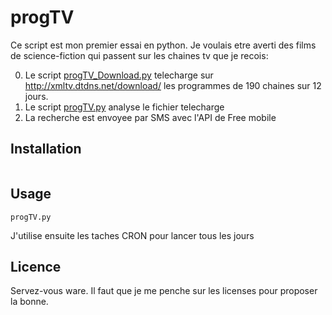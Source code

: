 progTV
======

Ce script est mon premier essai en python. Je voulais etre averti des films de science-fiction qui passent sur les chaines tv que je recois:

0. Le script [progTV_Download.py](progTV_Download.py) telecharge sur http://xmltv.dtdns.net/download/ les programmes de 190 chaines sur 12 jours.
0. Le script [progTV.py](progTV.py) analyse le fichier telecharge 
0. La recherche est envoyee par SMS avec l'API de Free mobile 


Installation
-----------

```

```

Usage
-----

```
progTV.py

```
J'utilise ensuite les taches CRON pour lancer tous les jours

Licence
-------
Servez-vous ware. Il faut que je me penche sur les licenses pour proposer la bonne.
